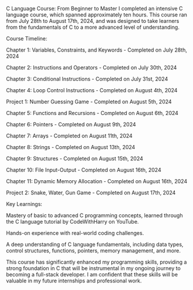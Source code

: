 C Language Course: From Beginner to Master
I completed an intensive C language course, which spanned approximately ten hours. 
This course ran from July 28th to August 17th, 2024, and was designed to take learners from the fundamentals of C to a more advanced level of understanding.

Course Timeline:

Chapter 1: Variables, Constraints, and Keywords - Completed on July 28th, 2024

Chapter 2: Instructions and Operators - Completed on July 30th, 2024

Chapter 3: Conditional Instructions - Completed on July 31st, 2024

Chapter 4: Loop Control Instructions - Completed on August 4th, 2024

Project 1: Number Guessing Game - Completed on August 5th, 2024

Chapter 5: Functions and Recursions - Completed on August 6th, 2024

Chapter 6: Pointers - Completed on August 9th, 2024

Chapter 7: Arrays - Completed on August 11th, 2024

Chapter 8: Strings - Completed on August 13th, 2024

Chapter 9: Structures - Completed on August 15th, 2024

Chapter 10: File Input-Output - Completed on August 16th, 2024

Chapter 11: Dynamic Memory Allocation - Completed on August 16th, 2024

Project 2: Snake, Water, Gun Game - Completed on August 17th, 2024

Key Learnings:

Mastery of basic to advanced C programming concepts, learned through the C language tutorial by 
CodeWithHarry on YouTube.

Hands-on experience with real-world coding challenges.

A deep understanding of C language fundamentals, including data types, control structures, 
functions, pointers, memory management, and more.

This course has significantly enhanced my programming skills, providing a strong foundation in C
that will be instrumental in my ongoing journey to becoming a full-stack developer. I am confident 
that these skills will be valuable in my future internships and professional work.
